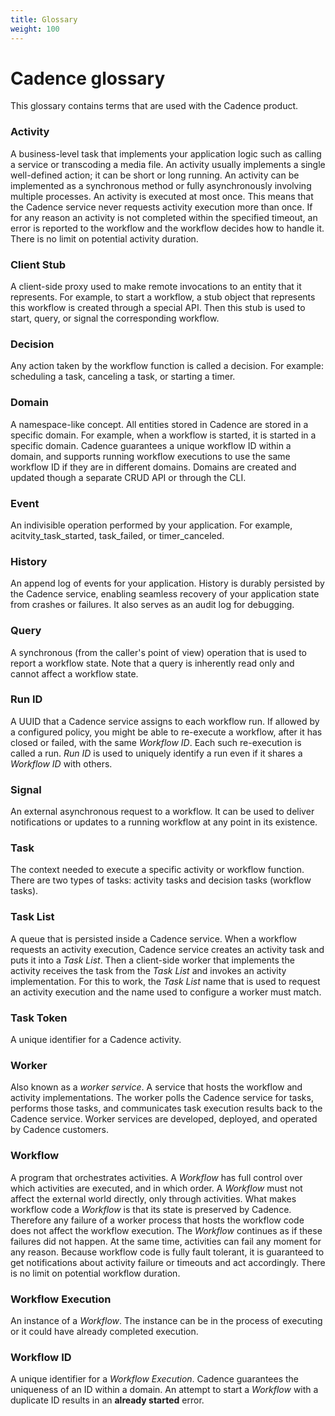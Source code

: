 ```yaml
---
title: Glossary
weight: 100
---
```


# Cadence glossary

This glossary contains terms that are used with the Cadence product.

### Activity
A business-level task that implements your application logic such as calling
a service or transcoding a media file. An activity usually implements a single
well-defined action; it can be short or long running. An activity can be implemented
as a synchronous method or fully asynchronously involving multiple processes. An
activity is executed at most once. This means that the Cadence service never
requests activity execution more than once. If for any reason an activity is not
completed within the specified timeout, an error is reported to the workflow and
the workflow decides how to handle it. There is no limit on potential activity
duration.

### Client Stub
A client-side proxy used to make remote invocations to an entity that it
represents. For example, to start a workflow, a stub object that represents
this workflow is created through a special API. Then this stub is used to start,
query, or signal the corresponding workflow.

### Decision
Any action taken by the workflow function is called a decision. For example:
scheduling a task, canceling a task, or starting a timer.

### Domain
A namespace-like concept. All entities stored in Cadence are stored in a
specific domain. For example, when a workflow is started, it is started in a
specific domain. Cadence guarantees a unique workflow ID within a domain, and
supports running workflow executions to use the same workflow ID if they are in
different domains. Domains are created and updated though a separate CRUD API
or through the CLI.

### Event
An indivisible operation performed by your application. For example,
acitvity_task_started, task_failed, or timer_canceled.

### History
An append log of events for your application. History is durably persisted
by the Cadence service, enabling seamless recovery of your application state
from crashes or failures. It also serves as an audit log for debugging.

### Query
A synchronous (from the caller's point of view) operation that is used to
report a workflow state. Note that a query is inherently read only and cannot
affect a workflow state.

### Run ID
A UUID that a Cadence service assigns to each workflow run. If allowed by
a configured policy, you might be able to re-execute a workflow, after it has
closed or failed, with the same *Workflow ID*. Each such re-execution is called
a run. *Run ID* is used to uniquely identify a run even if it shares a *Workflow ID*
with others.

### Signal
An external asynchronous request to a workflow. It can be used to deliver
notifications or updates to a running workflow at any point in its existence.

### Task
The context needed to execute a specific activity or workflow function.
There are two types of tasks: activity tasks and decision tasks (workflow
tasks).

### Task List
A queue that is persisted inside a Cadence service. When a workflow requests
an activity execution, Cadence service creates an activity task and puts it into
a *Task List*. Then a client-side worker that implements the activity receives
the task from the *Task List* and invokes an activity implementation. For this
to work, the *Task List* name that is used to request an activity execution and
the name used to configure a worker must match.

### Task Token
A unique identifier for a Cadence activity.

### Worker
Also known as a *worker service*. A service that hosts the workflow and
activity implementations. The worker polls the Cadence service for tasks, performs
those tasks, and communicates task execution results back to the Cadence service.
Worker services are developed, deployed, and operated by Cadence customers.

### Workflow
A program that orchestrates activities. A *Workflow* has full control over
which activities are executed, and in which order. A *Workflow* must not affect
the external world directly, only through activities. What makes workflow code
a *Workflow* is that its state is preserved by Cadence. Therefore any failure
of a worker process that hosts the workflow code does not affect the workflow
execution. The *Workflow* continues as if these failures did not happen. At the
same time, activities can fail any moment for any reason. Because workflow code
is fully fault tolerant, it is guaranteed to get notifications about activity
failure or timeouts and act accordingly. There is no limit on potential workflow
duration.

### Workflow Execution
An instance of a *Workflow*. The instance can be in the process of executing
or it could have already completed execution.

### Workflow ID
A unique identifier for a *Workflow Execution*. Cadence guarantees the
uniqueness of an ID within a domain. An attempt to start a *Workflow* with a
duplicate ID results in an **already started** error.
